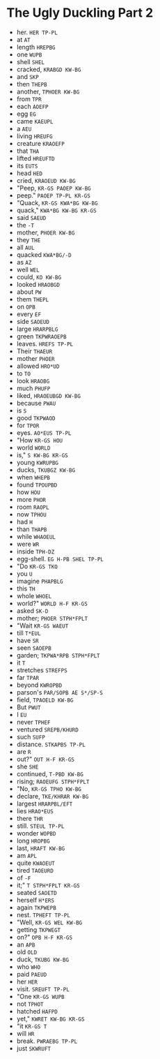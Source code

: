 # The Ugly Duckling Part 2

* her. `HER TP-PL`
* at `AT`
* length `HREPBG`
* one `WUPB`
* shell `SHEL`
* cracked, `KRABGD KW-BG`
* and `SKP`
* then `THEPB`
* another, `TPHOER KW-BG`
* from `TPR`
* each `AOEFP`
* egg `EG`
* came `KAEUPL`
* a `AEU`
* living `HREUFG`
* creature `KRAOEFP`
* that `THA`
* lifted `HREUFTD`
* its `EUTS`
* head `HED`
* cried, `KRAOEUD KW-BG`
* "Peep, `KR-GS PAOEP KW-BG`
* peep." `PAOEP TP-PL KR-GS`
* "Quack, `KR-GS KWA*BG KW-BG`
* quack," `KWA*BG KW-BG KR-GS`
* said `SAEUD`
* the `-T`
* mother, `PHOER KW-BG`
* they `THE`
* all `AUL`
* quacked `KWA*BG/-D`
* as `AZ`
* well `WEL`
* could, `KO KW-BG`
* looked `HRAOBGD`
* about `PW`
* them `THEPL`
* on `OPB`
* every `EF`
* side `SAOEUD`
* large `HRARPBLG`
* green `TKPWRAOEPB`
* leaves. `HREFS TP-PL`
* Their `THAEUR`
* mother `PHOER`
* allowed `HRO*UD`
* to `TO`
* look `HRAOBG`
* much `PHUFP`
* liked, `HRAOEUBGD KW-BG`
* because `PWAU`
* is `S`
* good `TKPWAOD`
* for `TPOR`
* eyes. `AO*EUS TP-PL`
* "How `KR-GS HOU`
* world `WORLD`
* is," `S KW-BG KR-GS`
* young `KWRUPBG`
* ducks, `TKUBGZ KW-BG`
* when `WHEPB`
* found `TPOUPBD`
* how `HOU`
* more `PHOR`
* room `RAOPL`
* now `TPHOU`
* had `H`
* than `THAPB`
* while `WHAOEUL`
* were `WR`
* inside `TPH-DZ`
* egg-shell. `EG H-PB SHEL TP-PL`
* "Do `KR-GS TKO`
* you `U`
* imagine `PHAPBLG`
* this `TH`
* whole `WHOEL`
* world?" `WORLD H-F KR-GS`
* asked `SK-D`
* mother; `PHOER STPH*FPLT`
* "Wait `KR-GS WAEUT`
* till `T*EUL`
* have `SR`
* seen `SAOEPB`
* garden; `TKPWA*RPB STPH*FPLT`
* it `T`
* stretches `STREFPS`
* far `TPAR`
* beyond `KWROPBD`
* parson's `PAR/SOPB AE S*/SP-S`
* field, `TPAOELD KW-BG`
* But `PWUT`
* I `EU`
* never `TPHEF`
* ventured `SREPB/KHURD`
* such `SUFP`
* distance. `STKAPBS TP-PL`
* are `R`
* out?" `OUT H-F KR-GS`
* she `SHE`
* continued, `T-PBD KW-BG`
* rising; `RAOEUFG STPH*FPLT`
* "No, `KR-GS TPHO KW-BG`
* declare, `TKE/KHRAR KW-BG`
* largest `HRARPBL/EFT`
* lies `HRAO*EUS`
* there `THR`
* still. `STEUL TP-PL`
* wonder `WOPBD`
* long `HROPBG`
* last, `HRAFT KW-BG`
* am `APL`
* quite `KWAOEUT`
* tired `TAOEURD`
* of `-F`
* it;" `T STPH*FPLT KR-GS`
* seated `SAOETD`
* herself `H*ERS`
* again `TKPWEPB`
* nest. `TPHEFT TP-PL`
* "Well, `KR-GS WEL KW-BG`
* getting `TKPWEGT`
* on?" `OPB H-F KR-GS`
* an `APB`
* old `OLD`
* duck, `TKUBG KW-BG`
* who `WHO`
* paid `PAEUD`
* her `HER`
* visit. `SREUFT TP-PL`
* "One `KR-GS WUPB`
* not `TPHOT`
* hatched `HAFPD`
* yet," `KWRET KW-BG KR-GS`
* "it `KR-GS T`
* will `HR`
* break. `PWRAEBG TP-PL`
* just `SKWRUFT`
